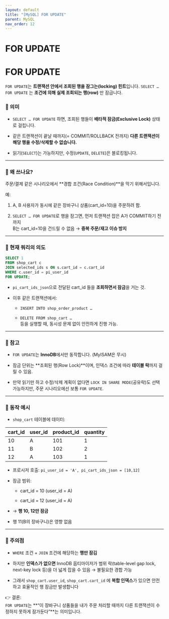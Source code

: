 ```yaml
---
layout: default
title: "[MySQL] FOR UPDATE"
parent: MySQL
nav_order: 12
---
```



# FOR UPDATE

# FOR UPDATE

`FOR UPDATE`는 **트랜잭션 안에서 조회된 행을 잠그는(locking) 힌트**입니다.
`SELECT … FOR UPDATE` 는 **조건에 의해 실제 조회되는 행(row)** 만 잠급니다.

### 📌 의미

- `SELECT … FOR UPDATE` 하면, 조회된 행들이 **배타적 잠금(Exclusive Lock)** 상태로 걸립니다.
    
- 같은 트랜잭션이 끝날 때까지(= COMMIT/ROLLBACK 전까지) **다른 트랜잭션이 해당 행을 수정/삭제할 수 없습니다.**
    
- 읽기(`SELECT`)는 가능하지만, 수정(`UPDATE`, `DELETE`)은 블로킹됩니다.
    

---

### 📌 왜 쓰나요?

주문/결제 같은 시나리오에서 **경합 조건(Race Condition)**을 막기 위해서입니다.

예:

1. A, B 사용자가 동시에 같은 장바구니 상품(cart_id=10)을 주문하려 함.
    
2. `SELECT … FOR UPDATE`로 행을 잠그면, 먼저 트랜잭션 잡은 A가 COMMIT하기 전까지  
    B는 cart_id=10을 건드릴 수 없음 → **중복 주문/재고 이슈 방지**
    

---

### 📌 현재 쿼리의 의도
```sql
SELECT 1
FROM shop_cart c
JOIN selected_ids s ON s.cart_id = c.cart_id
WHERE c.user_id = pi_user_id
FOR UPDATE;
```

- `pi_cart_ids_json`으로 전달된 cart_id 들을 **조회하면서 잠금**을 거는 것.
    
- 이후 같은 트랜잭션에서:
    
    - `INSERT INTO shop_order_product …`
        
    - `DELETE FROM shop_cart …`  
        등을 실행할 때, 동시성 문제 없이 안전하게 진행 가능.
        

---

### 📌 참고

- `FOR UPDATE`는 **InnoDB**에서만 동작합니다. (MyISAM은 무시)
    
- 잠금 단위는 **조회된 행(Row Lock)**이며, 인덱스 조건에 따라 **테이블 락**까지 걸릴 수 있음.
    
- 만약 읽기만 하고 수정/삭제 계획이 없다면 `LOCK IN SHARE MODE`(공유락)도 선택 가능하지만, 주문 시나리오에선 보통 `FOR UPDATE`.
    

---

### 📌 동작 예시

- `shop_cart` 테이블에 데이터:

cart_id | user_id | product_id | quantity
---|---|---|---|
10      | A       | 101        | 1
11      | B       | 102        | 2
12      | A       | 103        | 1

- 프로시저 호출: `pi_user_id = 'A', pi_cart_ids_json = [10,12]`
    
- 잠금 범위:
    
    - cart_id = 10 (user_id = A)
        
    - cart_id = 12 (user_id = A)
        
- → **행 10, 12만 잠금**
    
- 행 11(B의 장바구니)은 영향 없음
    

---

### 📌 주의점

- `WHERE` 조건 + `JOIN` 조건에 해당하는 **행만 잠김**
    
- 하지만 **인덱스가 없으면** InnoDB 옵티마이저가 범위 락(table-level gap lock, next-key lock 등)을 더 넓게 잡을 수 있음 → 불필요한 경합 가능
    
- 그래서 `shop_cart.user_id`, `shop_cart.cart_id` 에 **복합 인덱스**가 있으면 안전하고 효율적인 행 잠금만 발생합니다

👉 결론:  
`FOR UPDATE`는 **“이 장바구니 상품들을 내가 주문 처리할 때까지 다른 트랜잭션이 수정하지 못하게 잠가둔다”**는 의미입니다.